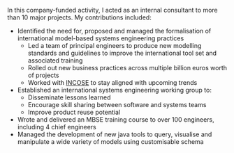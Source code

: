 In this company-funded activity, I acted as an internal consultant to more than 10 major projects. My contributions included:
- Identified the need for, proposed and managed the formalisation of international model-based systems engineering practices
	- Led a team of principal engineers to produce new modelling standards and guidelines to improve the international tool set and associated training
	- Rolled out new business practices across multiple billion euros worth of projects
	- Worked with [INCOSE](https://www.incose.org/) to stay aligned with upcoming trends
- Established an international systems engineering working group to:
	- Disseminate lessons learned
	- Encourage skill sharing between software and systems teams
	- Improve product reuse potential
- Wrote and delivered an MBSE training course to over 100 engineers, including 4 chief engineers
- Managed the development of new java tools to query, visualise and manipulate a wide variety of models using customisable schema